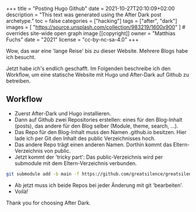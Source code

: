 +++
title = "Posting Hugo Github"
date = 2021-10-27T20:10:09+02:00
description = "This text was generated using the After Dark post archetype."
toc = false
categories = ["hacking"]
tags = ["after", "dark"]
images = [
  "https://source.unsplash.com/collection/983219/1600x900"
] # overrides site-wide open graph image
[[copyright]]
  owner = "Matthias Fuchs"
  date = "2021"
  license = "cc-by-nc-sa-4.0"
+++

Wow, das war eine 'lange Reise' bis zu dieser Website. Mehrere Blogs habe ich besucht.

Jetzt habe ich's endlich geschafft. Im Folgenden beschreibe ich den Workflow, um eine statische Website mit Hugo und After-Dark auf Github zu betreiben.

## Workflow
 - Zuerst After-Dark und Hugo installieren.
 - Dann auf Github zwei Repositories erstellen: eines für den Blog-Inhalt (posts), das andere für den Blog selber (Module, theme, search, ...).
 - Das Repo für den Blog-Inhalt muss den Namen <Benutzername>.github.io besitzen. Hier lade ich per Git den Inhalt des public Verzeichnisses hoch.
 - Das andere Repo trägt einen anderen Namen. Dorthin kommt das Eltern-Verzeichnis von public.
 - Jetzt kommt der 'tricky part': Das public-Verzeichnis wird per submodule mit dem Eltern-Verzeichnis verbunden.
 
 ```sh
 git submodule add -b main -f https://github.com/greatsilence/greatsilence.github.io.git public 
 ```

 - Ab jetzt muss ich beide Repos bei jeder Änderung mit git 'bearbeiten'. 
 - Voilà!
 
 
Thank you for choosing After Dark.
